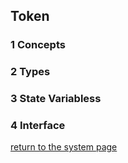 ## Token

### 1 Concepts

### 2 Types

### 3 State Variabless

### 4 Interface

[return to the system page](../../README.md)
